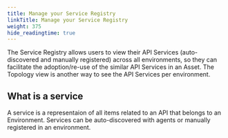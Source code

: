 ```yaml
---
title: Manage your Service Registry
linkTitle: Manage your Service Registry
weight: 375
hide_readingtime: true
---
```


The Service Registry allows users to view their API Services (auto-discovered and manually registered) across all environments, so they can facilitate the adoption/re-use of the similar API Services in an Asset. The Topology view is another way to see the API Services per environment.

## What is a service

A service is a representaion of all items related to an API that belongs to an Environment.  Services can be auto-discovered with agents or manually registered in an environment.  
